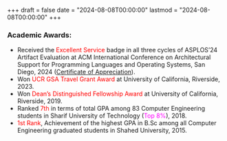 +++
draft = false
date = "2024-08-08T00:00:00"
lastmod = "2024-08-08T00:00:00"
+++

### Academic Awards: 
- Received the <span style="color:red"> Excellent Service </span> badge in all three cycles of ASPLOS’24 Artifact Evaluation at ACM International Conference on Architectural Support for Programming Languages and Operating Systems, San Diego, 2024 ([Certificate of Appreciation](/uploads/AE-Certificate.pdf)).
- Won <span style="color:red"> UCR GSA Travel Grant Award </span> at University of California, Riverside, 2023.
- Won <span style="color:red"> Dean’s Distinguished Fellowship Award </span> at University of California, Riverside, 2019.
- Ranked <span style="color:red"> 7th </span> in terms of total GPA among 83 Computer Engineering students in Sharif University of Technology (<span style="color:magenta">Top 8%</span>), 2018.
- <span style="color:red"> 1st Rank</span>, Achievement of the highest GPA in B.Sc among all Computer Engineering graduated students in Shahed University, 2015.
<!-- - Admitted as an <span style="color:red"> Exceptional Talent </span> at Sharif University of Technology for M.Sc, 2015. -->
